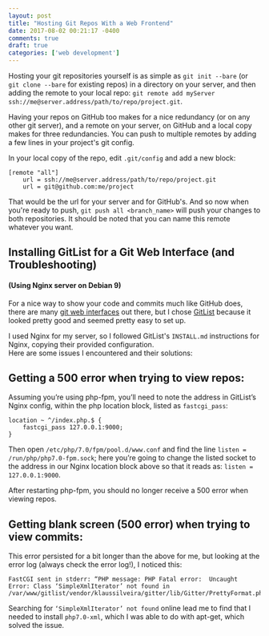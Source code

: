 ```yaml
---
layout: post
title: "Hosting Git Repos With a Web Frontend"
date: 2017-08-02 00:21:17 -0400
comments: true
draft: true
categories: ['web development']
---
```


Hosting your git repositories yourself is as simple as `git init --bare` (or `git clone --bare` for existing repos) in a directory on your server, and then adding the remote to your local repo: `git remote add myServer ssh://me@server.address/path/to/repo/project.git`.

Having your repos on GitHub too makes for a nice redundancy (or on any other git server), and a remote on your server, on GitHub and a local copy makes for three redundancies. You can push to multiple remotes by adding a few lines in your project's git config.

<!--more-->

In your local copy of the repo, edit `.git/config` and add a new block:

    [remote "all"]
        url = ssh://me@server.address/path/to/repo/project.git
        url = git@github.com:me/project
    

That would be the url for your server and for GitHub's. And so now when you're ready to push, `git push all <branch_name>` will push your changes to both repositories. It should be noted that you can name this remote whatever you want.

Installing GitList for a Git Web Interface (and Troubleshooting)
----------------------------------------------------------------

#### (Using Nginx server on Debian 9)

For a nice way to show your code and commits much like GitHub does, there are many [git web interfaces](https://git.wiki.kernel.org/index.php/Interfaces,_frontends,_and_tools#Web_Interfaces) out there, but I chose [GitList](http://gitlist.org/) because it looked pretty good and seemed pretty easy to set up.

I used Nginx for my server, so I followed GitList's `INSTALL.md` instructions for Nginx, copying their provided configuration.  
Here are some issues I encountered and their solutions:

Getting a 500 error when trying to view repos:
----------------------------------------------

Assuming you’re using php-fpm, you’ll need to note the address in GitList’s Nginx config, within the php location block, listed as `fastcgi_pass`:

    location ~ ^/index.php.$ {
        fastcgi_pass 127.0.0.1:9000;
    }
    

Then open `/etc/php/7.0/fpm/pool.d/www.conf` and find the line `listen = /run/php/php7.0-fpm.sock`; here you’re going to change the listed socket to the address in our Nginx location block above so that it reads as: `listen = 127.0.0.1:9000`.

After restarting php-fpm, you should no longer receive a 500 error when viewing repos.

Getting blank screen (500 error) when trying to view commits:
-------------------------------------------------------------

This error persisted for a bit longer than the above for me, but looking at the error log (always check the error log!), I noticed this:

    FastCGI sent in stderr: “PHP message: PHP Fatal error:  Uncaught Error: Class ‘SimpleXmlIterator’ not found in /var/www/gitlist/vendor/klaussilveira/gitter/lib/Gitter/PrettyFormat.php:22
    

Searching for `‘SimpleXmlIterator’ not found` online lead me to find that I needed to install `php7.0-xml`, which I was able to do with apt-get, which solved the issue.
